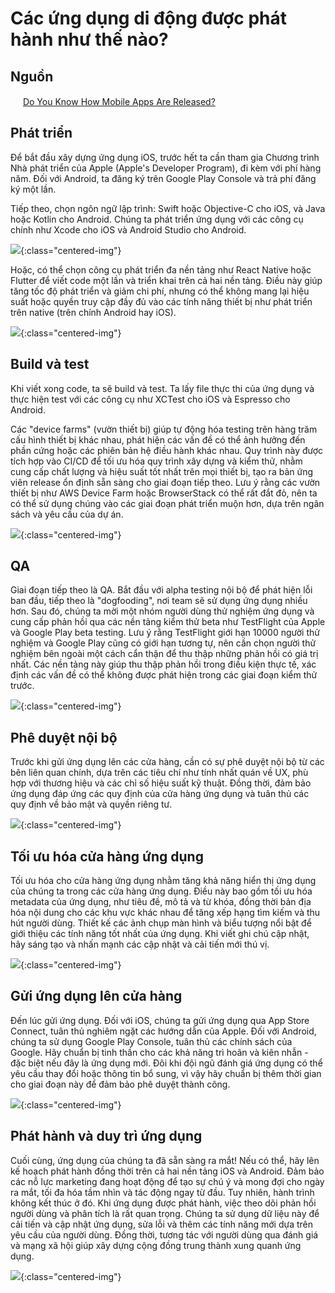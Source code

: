 # Các ứng dụng di động được phát hành như thế nào?

## Nguồn

<img src="../../assets/images/bytebytego.png" width="16" height="16"/> [Do You Know How Mobile Apps Are Released?](https://www.youtube.com/watch?v=RIX4ufelA58)

## Phát triển

Để bắt đầu xây dựng ứng dụng iOS, trước hết ta cần tham gia Chương trình Nhà phát triển của Apple (Apple's Developer Program), đi kèm với phí hàng năm. Đối với Android, ta đăng ký trên Google Play Console và trả phí đăng ký một lần.

Tiếp theo, chọn ngôn ngữ lập trình: Swift hoặc Objective-C cho iOS, và Java hoặc Kotlin cho Android. Chúng ta phát triển ứng dụng với các công cụ chính như Xcode cho iOS và Android Studio cho Android. 

![](../assets/ByteByteGo/mobile-app-release/figure1.png){:class="centered-img"}

Hoặc, có thể chọn công cụ phát triển đa nền tảng như React Native hoặc Flutter để viết code một lần và triển khai trên cả hai nền tảng. Điều này giúp tăng tốc độ phát triển và giảm chi phí, nhưng có thể không mang lại hiệu suất hoặc quyền truy cập đầy đủ vào các tính năng thiết bị như phát triển trên native (trên chính Android hay iOS).

![](../assets/ByteByteGo/mobile-app-release/figure2.png){:class="centered-img"}

## Build và test

Khi viết xong code, ta sẽ build và test. Ta lấy file thực thi của ứng dụng và thực hiện test với các công cụ như XCTest cho iOS và Espresso cho Android.

Các "device farms" (vườn thiết bị) giúp tự động hóa testing trên hàng trăm cấu hình thiết bị khác nhau, phát hiện các vấn đề có thể ảnh hưởng đến phần cứng hoặc các phiên bản hệ điều hành khác nhau. Quy trình này được tích hợp vào CI/CD để tối ưu hóa quy trình xây dựng và kiểm thử, nhằm cung cấp chất lượng và hiệu suất tốt nhất trên mọi thiết bị, tạo ra bản ứng viên release ổn định sẵn sàng cho giai đoạn tiếp theo. Lưu ý rằng các vườn thiết bị như AWS Device Farm hoặc BrowserStack có thể rất đắt đỏ, nên ta có thể sử dụng chúng vào các giai đoạn phát triển muộn hơn, dựa trên ngân sách và yêu cầu của dự án.

![](../assets/ByteByteGo/mobile-app-release/figure3.png){:class="centered-img"}

## QA

Giai đoạn tiếp theo là QA. Bắt đầu với alpha testing nội bộ để phát hiện lỗi ban đầu, tiếp theo là "dogfooding", nơi team sẽ sử dụng ứng dụng nhiều hơn. Sau đó, chúng ta mời một nhóm người dùng thử nghiệm ứng dụng và cung cấp phản hồi qua các nền tảng kiểm thử beta như TestFlight của Apple và Google Play beta testing. Lưu ý rằng TestFlight giới hạn 10000 người thử nghiệm và Google Play cũng có giới hạn tương tự, nên cần chọn người thử nghiệm bên ngoài một cách cẩn thận để thu thập những phản hồi có giá trị nhất. Các nền tảng này giúp thu thập phản hồi trong điều kiện thực tế, xác định các vấn đề có thể không được phát hiện trong các giai đoạn kiểm thử trước.

![](../assets/ByteByteGo/mobile-app-release/figure4.png){:class="centered-img"}

## Phê duyệt nội bộ

Trước khi gửi ứng dụng lên các cửa hàng, cần có sự phê duyệt nội bộ từ các bên liên quan chính, dựa trên các tiêu chí như tính nhất quán về UX, phù hợp với thương hiệu và các chỉ số hiệu suất kỹ thuật. Đồng thời, đảm bảo ứng dụng đáp ứng các quy định của cửa hàng ứng dụng và tuân thủ các quy định về bảo mật và quyền riêng tư.

![](../assets/ByteByteGo/mobile-app-release/figure5.png){:class="centered-img"}

## Tối ưu hóa cửa hàng ứng dụng

Tối ưu hóa cho cửa hàng ứng dụng nhằm tăng khả năng hiển thị ứng dụng của chúng ta trong các cửa hàng ứng dụng. Điều này bao gồm tối ưu hóa metadata của ứng dụng, như tiêu đề, mô tả và từ khóa, đồng thời bản địa hóa nội dung cho các khu vực khác nhau để tăng xếp hạng tìm kiếm và thu hút người dùng. Thiết kế các ảnh chụp màn hình và biểu tượng nổi bật để giới thiệu các tính năng tốt nhất của ứng dụng. Khi viết ghi chú cập nhật, hãy sáng tạo và nhấn mạnh các cập nhật và cải tiến mới thú vị.

![](../assets/ByteByteGo/mobile-app-release/figure6.png){:class="centered-img"}

## Gửi ứng dụng lên cửa hàng

Đến lúc gửi ứng dụng. Đối với iOS, chúng ta gửi ứng dụng qua App Store Connect, tuân thủ nghiêm ngặt các hướng dẫn của Apple. Đối với Android, chúng ta sử dụng Google Play Console, tuân thủ các chính sách của Google. Hãy chuẩn bị tinh thần cho các khả năng trì hoãn và kiên nhẫn - đặc biệt nếu đây là ứng dụng mới. Đôi khi đội ngũ đánh giá ứng dụng có thể yêu cầu thay đổi hoặc thông tin bổ sung, vì vậy hãy chuẩn bị thêm thời gian cho giai đoạn này để đảm bảo phê duyệt thành công.

![](../assets/ByteByteGo/mobile-app-release/figure7.png){:class="centered-img"}

## Phát hành và duy trì ứng dụng

Cuối cùng, ứng dụng của chúng ta đã sẵn sàng ra mắt! Nếu có thể, hãy lên kế hoạch phát hành đồng thời trên cả hai nền tảng iOS và Android. Đảm bảo các nỗ lực marketing đang hoạt động để tạo sự chú ý và mong đợi cho ngày ra mắt, tối đa hóa tầm nhìn và tác động ngay từ đầu. Tuy nhiên, hành trình không kết thúc ở đó. Khi ứng dụng được phát hành, việc theo dõi phản hồi người dùng và phân tích là rất quan trọng. Chúng ta sử dụng dữ liệu này để cải tiến và cập nhật ứng dụng, sửa lỗi và thêm các tính năng mới dựa trên yêu cầu của người dùng. Đồng thời, tương tác với người dùng qua đánh giá và mạng xã hội giúp xây dựng cộng đồng trung thành xung quanh ứng dụng.

![](../assets/ByteByteGo/mobile-app-release/figure8.png){:class="centered-img"}
